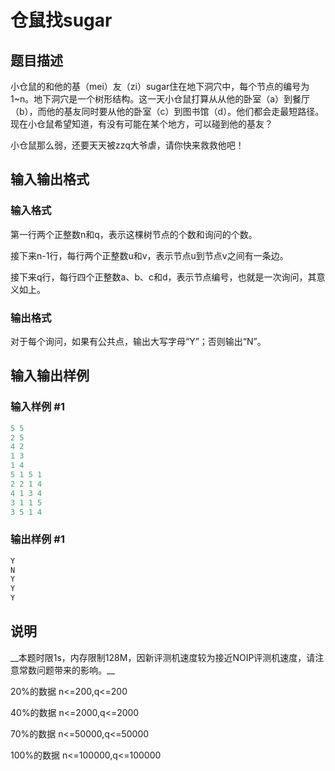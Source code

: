 # 仓鼠找sugar

## 题目描述

小仓鼠的和他的基（mei）友（zi）sugar住在地下洞穴中，每个节点的编号为1~n。地下洞穴是一个树形结构。这一天小仓鼠打算从从他的卧室（a）到餐厅（b），而他的基友同时要从他的卧室（c）到图书馆（d）。他们都会走最短路径。现在小仓鼠希望知道，有没有可能在某个地方，可以碰到他的基友？

小仓鼠那么弱，还要天天被zzq大爷虐，请你快来救救他吧！

## 输入输出格式

### 输入格式

第一行两个正整数n和q，表示这棵树节点的个数和询问的个数。

接下来n-1行，每行两个正整数u和v，表示节点u到节点v之间有一条边。

接下来q行，每行四个正整数a、b、c和d，表示节点编号，也就是一次询问，其意义如上。

### 输出格式

对于每个询问，如果有公共点，输出大写字母“Y”；否则输出“N”。

## 输入输出样例

### 输入样例 #1

```cpp
5 5
2 5
4 2
1 3
1 4
5 1 5 1
2 2 1 4
4 1 3 4
3 1 1 5
3 5 1 4
```


### 输出样例 #1

```cpp
Y
N
Y
Y
Y
```


## 说明

\_\_本题时限1s，内存限制128M，因新评测机速度较为接近NOIP评测机速度，请注意常数问题带来的影响。\_\_

20%的数据 n<=200,q<=200

40%的数据 n<=2000,q<=2000

70%的数据 n<=50000,q<=50000

100%的数据 n<=100000,q<=100000

